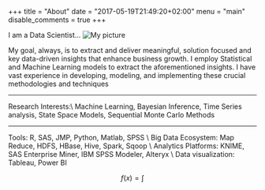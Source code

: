 +++
title = "About"
date = "2017-05-19T21:49:20+02:00"
menu = "main"
disable_comments = true
+++

I am a Data Scientist...
![My picture](img/prof1.jpg)

My goal, always, is to extract and deliver meaningful, solution focused and key data-driven insights that enhance business growth. 
I employ Statistical and Machine Learning models to extract the aforementioned insights. I have vast experience in developing, modeling, and implementing these crucial methodologies and techniques 

**************
Research Interests:\\ 
Machine Learning, Bayesian Inference, Time Series analysis, State Space Models, Sequential Monte Carlo Methods

**************

Tools: R, SAS, JMP, Python, Matlab, SPSS \\
Big Data Ecosystem: Map Reduce, HDFS, HBase, Hive, Spark, Sqoop \\
Analytics Platforms: KNIME, SAS Enterprise Miner, IBM SPSS Modeler, Alteryx \\
Data visualization: Tableau, Power BI

$$ f(x) = \int $$



